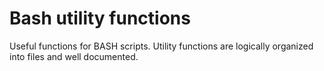 # Bash utility functions

Useful functions for BASH scripts. Utility functions are logically organized into files and well documented.
